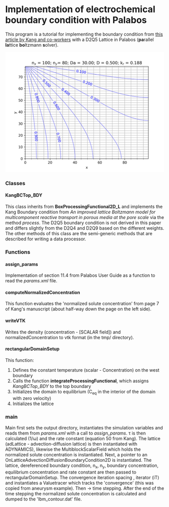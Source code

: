 # Implementation of electrochemical boundary condition with Palabos

This program is a tutorial for implementing the boundary condition from [this article by Kang and co-workers](http://dx.doi.org/10.1029/2006WR005551) with a D2Q5 Lattice in Palabos (**pa**rallel **la**ttice **bo**ltzmann **s**olver).

![](lbm_solution.png)


### Classes

#### KangBCTop_BDY

This class inherits from **BoxProcessingFunctional2D_L** and implements the Kang Boundary condition from *An improved lattice Boltzmann model for multicomponent reactive transport in porous media at the pore scale* via the method *process*. The D2Q5 boundary condition is not derived in this paper and differs slightly from the D2Q4 and D2Q9 based on the different weights. The other methods of this class are the semi-generic methods that are described for writing a data processor.

### Functions

#### assign_params

Implementation of section 11.4 from Palabos User Guide as a function to read the *params.xml* file.

#### computeNormalizedConcentration

This function evaluates the 'normalized solute concentration' from page 7 of Kang's manuscript (about half-way down the page on the left side).

#### writeVTK

Writes the density (concentration - [SCALAR field]) and normalizedConcentration to vtk format (in the tmp/ directory).

#### rectangularDomainSetup

This function:
  1. Defines the constant temperature (scalar - Concentration) on the west boundary
  2. Calls the function **integrateProcessingFunctional**, which assigns *KangBCTop_BDY* to the top boundary
  3. Initializes the domain to equilibrium (C<sub>eq</sub> in the interior of the domain with zero velocity)
  4. Initializes the lattice

### main

Main first sets the output directory, instantiates the simulation variables and reads them from *params.xml* with a call to *assign_params*.  &#x03C4; is then calculated (1/&#x03C9;) and the rate constant (equation 50 from Kang). The lattice (adLattice - advection-diffusion lattice) is then instantiated with ADYNAMICS), likewise the MultiblockScalarField which holds the normalized solute concentration is instantiated. Next, a pointer to an OnLatticeAdvectionDiffusionBoundaryCondition2D is instantiated.  The lattice, dereferenced boundary condition, n<sub>x</sub>, n<sub>y</sub>, boundary concentration, equilibrium concentration and rate constant are then passed to rectangularDomainSetup. The convergence iteration spacing , iterator (iT) and instantiates a Valuetracer which tracks the 'convergence' (this was copied from aneurysm example). Then  &#x2192; time stepping. After the end of the time stepping the normalized solute concentration is calculated and dumped to the 'lbm_contour.dat' file.